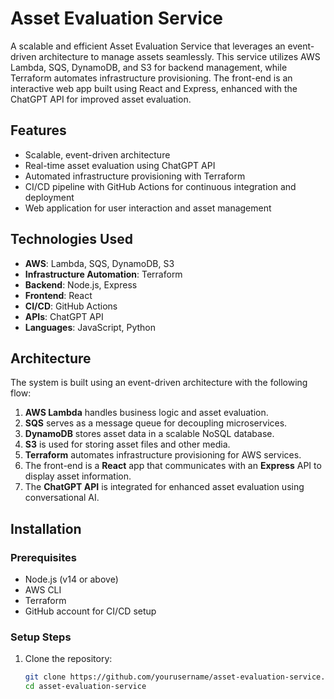 # Asset Evaluation Service

A scalable and efficient Asset Evaluation Service that leverages an event-driven architecture to manage assets seamlessly. This service utilizes AWS Lambda, SQS, DynamoDB, and S3 for backend management, while Terraform automates infrastructure provisioning. The front-end is an interactive web app built using React and Express, enhanced with the ChatGPT API for improved asset evaluation.

## Features
- Scalable, event-driven architecture
- Real-time asset evaluation using ChatGPT API
- Automated infrastructure provisioning with Terraform
- CI/CD pipeline with GitHub Actions for continuous integration and deployment
- Web application for user interaction and asset management

## Technologies Used
- **AWS**: Lambda, SQS, DynamoDB, S3
- **Infrastructure Automation**: Terraform
- **Backend**: Node.js, Express
- **Frontend**: React
- **CI/CD**: GitHub Actions
- **APIs**: ChatGPT API
- **Languages**: JavaScript, Python

## Architecture

The system is built using an event-driven architecture with the following flow:
1. **AWS Lambda** handles business logic and asset evaluation.
2. **SQS** serves as a message queue for decoupling microservices.
3. **DynamoDB** stores asset data in a scalable NoSQL database.
4. **S3** is used for storing asset files and other media.
5. **Terraform** automates infrastructure provisioning for AWS services.
6. The front-end is a **React** app that communicates with an **Express** API to display asset information.
7. The **ChatGPT API** is integrated for enhanced asset evaluation using conversational AI.

## Installation

### Prerequisites
- Node.js (v14 or above)
- AWS CLI
- Terraform
- GitHub account for CI/CD setup

### Setup Steps

1. Clone the repository:
   ```bash
   git clone https://github.com/yourusername/asset-evaluation-service.git
   cd asset-evaluation-service
